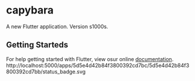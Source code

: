 # capybara


A new Flutter application. Version s1000s. 
## Getting Starteds

For help getting started with Flutter, view osur online
[documentation](https://flutter.io/).
http://localhost:5000/apps/5d5e4d42b84f3800392cd7bc/5d5e4d42b84f3800392cd7bb/status_badge.svg
